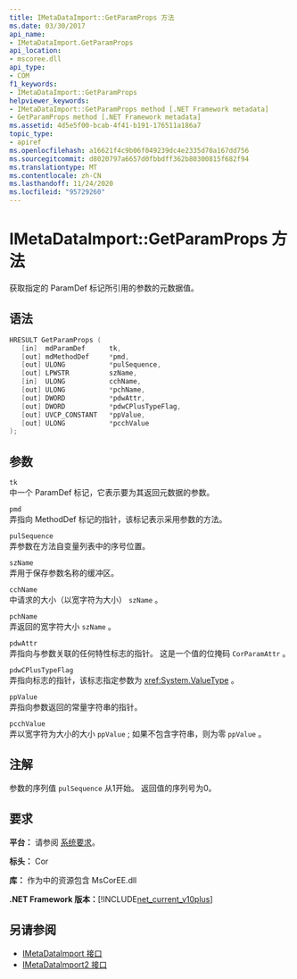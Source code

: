 ```yaml
---
title: IMetaDataImport::GetParamProps 方法
ms.date: 03/30/2017
api_name:
- IMetaDataImport.GetParamProps
api_location:
- mscoree.dll
api_type:
- COM
f1_keywords:
- IMetaDataImport::GetParamProps
helpviewer_keywords:
- IMetaDataImport::GetParamProps method [.NET Framework metadata]
- GetParamProps method [.NET Framework metadata]
ms.assetid: 4d5e5f00-bcab-4f41-b191-176511a186a7
topic_type:
- apiref
ms.openlocfilehash: a16621f4c9b06f049239dc4e2335d70a167dd756
ms.sourcegitcommit: d8020797a6657d0fbbdff362b80300815f682f94
ms.translationtype: MT
ms.contentlocale: zh-CN
ms.lasthandoff: 11/24/2020
ms.locfileid: "95729260"
---
```

# <a name="imetadataimportgetparamprops-method"></a>IMetaDataImport::GetParamProps 方法

获取指定的 ParamDef 标记所引用的参数的元数据值。  
  
## <a name="syntax"></a>语法  
  
```cpp  
HRESULT GetParamProps (  
   [in]  mdParamDef      tk,  
   [out] mdMethodDef     *pmd,  
   [out] ULONG           *pulSequence,  
   [out] LPWSTR          szName,  
   [in]  ULONG           cchName,  
   [out] ULONG           *pchName,  
   [out] DWORD           *pdwAttr,  
   [out] DWORD           *pdwCPlusTypeFlag,  
   [out] UVCP_CONSTANT   *ppValue,  
   [out] ULONG           *pcchValue  
);  
```  
  
## <a name="parameters"></a>参数  

 `tk`  
 中一个 ParamDef 标记，它表示要为其返回元数据的参数。  
  
 `pmd`  
 弄指向 MethodDef 标记的指针，该标记表示采用参数的方法。  
  
 `pulSequence`  
 弄参数在方法自变量列表中的序号位置。  
  
 `szName`  
 弄用于保存参数名称的缓冲区。  
  
 `cchName`  
 中请求的大小（以宽字符为大小） `szName` 。  
  
 `pchName`  
 弄返回的宽字符大小 `szName` 。  
  
 `pdwAttr`  
 弄指向与参数关联的任何特性标志的指针。 这是一个值的位掩码 `CorParamAttr` 。  
  
 `pdwCPlusTypeFlag`  
 弄指向标志的指针，该标志指定参数为 <xref:System.ValueType> 。  
  
 `ppValue`  
 弄指向参数返回的常量字符串的指针。  
  
 `pcchValue`  
 弄以宽字符为大小的大小 `ppValue` ; 如果不包含字符串，则为零 `ppValue` 。  
  
## <a name="remarks"></a>注解

参数的序列值 `pulSequence` 从1开始。 返回值的序列号为0。

## <a name="requirements"></a>要求  

 **平台：** 请参阅 [系统要求](../../get-started/system-requirements.md)。  
  
 **标头：** Cor  
  
 **库：** 作为中的资源包含 MsCorEE.dll  
  
 **.NET Framework 版本：**[!INCLUDE[net_current_v10plus](../../../../includes/net-current-v10plus-md.md)]  
  
## <a name="see-also"></a>另请参阅

- [IMetaDataImport 接口](imetadataimport-interface.md)
- [IMetaDataImport2 接口](imetadataimport2-interface.md)
